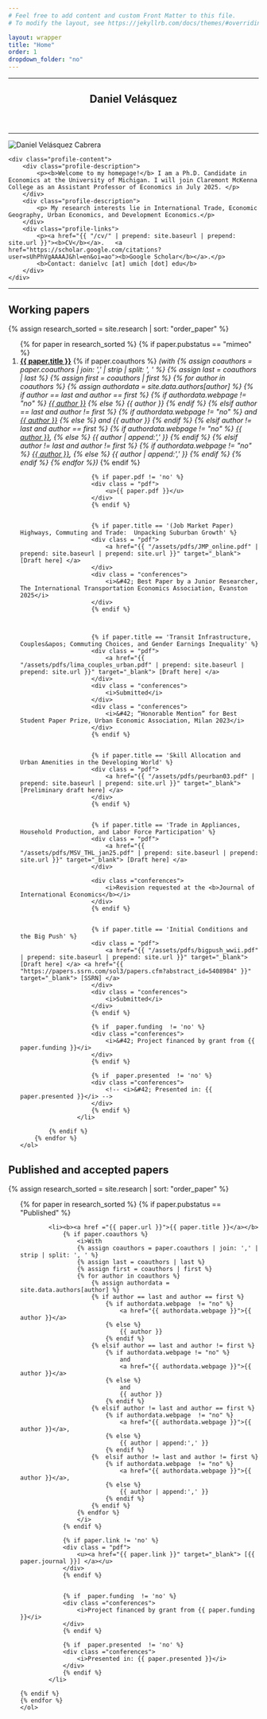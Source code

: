 ```yaml
---
# Feel free to add content and custom Front Matter to this file.
# To modify the layout, see https://jekyllrb.com/docs/themes/#overriding-theme-defaults

layout: wrapper
title: "Home"
order: 1
dropdown_folder: "no"
---
```

<article>
<header class="page-header-online">
	<hr>
	<h2>Daniel Velásquez</h2>	
</header> 

<hr>

  
<div class="img_profile col-xs-12">	
	<div class="profile-text"> 
		<img src="/assets/images/profile4.jpg" alt="Daniel Velásquez Cabrera">
	</div> 
	
	<div class="profile-content">
		<div class="profile-description">
			<p><b>Welcome to my homepage!</b> I am a Ph.D. Candidate in Economics at the University of Michigan. I will join Claremont McKenna College as an Assistant Professor of Economics in July 2025. </p>
		</div>
		<div class="profile-description">
			<p> My research interests lie in International Trade, Economic Geography, Urban Economics, and Development Economics.</p>
		</div>		
		<div class="profile-links">
			<p><a href="{{ "/cv/" | prepend: site.baseurl | prepend: site.url }}"><b>CV</b></a>.   <a href="https://scholar.google.com/citations?user=sUhPhVgAAAAJ&hl=en&oi=ao"><b>Google Scholar</b></a>.</p>
			<b>Contact: danielvc [at] umich [dot] edu</b>		
		</div>
	</div>
</div>

</article>


<hr>

<h2> Working papers </h2>

<div>
	{% assign research_sorted = site.research | sort: "order_paper" %}
	<ol style="list-style-type: decimal;" start="1">		
		{% for paper in research_sorted %}
			{% if paper.pubstatus == "mimeo" %}
					<li><b><a href ="{{ paper.url }}">{{ paper.title }}</a></b>
						{% if paper.coauthors %}
							<i> (with
							{% assign coauthors = paper.coauthors | join: ',' | strip | split: ', ' %}
							{% assign last = coauthors | last %}
							{% assign first = coauthors | first %}
							{% for author in coauthors %}
								{% assign authordata = site.data.authors[author] %}
								{% if author == last and author == first %}
									{% if authordata.webpage  != "no" %}
										<a href="{{ authordata.webpage }}">{{ author }}</a>
									{% else %}
										{{ author }}
									{% endif %}
								{% elsif author == last and author != first %}
									{% if authordata.webpage != "no" %}
										and
										<a href="{{ authordata.webpage }}">{{ author }}</a>
									{% else %}
										and
										{{ author }}
									{% endif %}
								{% elsif author != last and author == first %}
									{% if authordata.webpage  != "no" %}
										<a href="{{ authordata.webpage }}">{{ author }}</a>,
									{% else %}
										{{ author | append:',' }}
									{% endif %}
								{%	elsif author != last and author != first %}
									{% if authordata.webpage  != "no" %}
										<a href="{{ authordata.webpage }}">{{ author }}</a>,
									{% else %}
										{{ author | append:',' }}
									{% endif %}
								{% endif %}
							{% endfor %})
							</i>
						{% endif %}
						
						
						{% if paper.pdf != 'no' %}
						<div class = "pdf">
							<u>{{ paper.pdf }}</u>
						</div>
						{% endif %}
							
						
						{% if paper.title == '(Job Market Paper) Highways, Commuting and Trade:  Unpacking Suburban Growth' %}
						<div class = "pdf">
							<a href="{{ "/assets/pdfs/JMP_online.pdf" | prepend: site.baseurl | prepend: site.url }}" target="_blank"> [Draft here] </a>
						</div>
						<div class = "conferences">
							<i>&#42; Best Paper by a Junior Researcher, The International Transportation Economics Association, Evanston 2025</i>
						</div>							
						{% endif %}		

						
						
						{% if paper.title == 'Transit Infrastructure, Couples&apos; Commuting Choices, and Gender Earnings Inequality' %}
						<div class = "pdf">
							<a href="{{ "/assets/pdfs/lima_couples_urban.pdf" | prepend: site.baseurl | prepend: site.url }}" target="_blank"> [Draft here] </a>
						</div>
						<div class = "conferences">
							<i>Submitted</i>
						</div>				
						<div class = "conferences">
							<i>&#42; “Honorable Mention” for Best Student Paper Prize, Urban Economic Association, Milan 2023</i>
						</div>			
						{% endif %}
						
						
						{% if paper.title == 'Skill Allocation and Urban Amenities in the Developing World' %}
						<div class = "pdf">
							<a href="{{ "/assets/pdfs/peurban03.pdf" | prepend: site.baseurl | prepend: site.url }}" target="_blank"> [Preliminary draft here] </a>
						</div>
						{% endif %}			
						
						
						{% if paper.title == 'Trade in Appliances, Household Production, and Labor Force Participation' %}	
						<div class = "pdf">
							<a href="{{ "/assets/pdfs/MSV_THL_jan25.pdf" | prepend: site.baseurl | prepend: site.url }}" target="_blank"> [Draft here] </a>
						</div>			
						
						<div class ="conferences">
							<i>Revision requested at the <b>Journal of International Economics</b></i>
						</div>	
						{% endif %}	
						
						
						{% if paper.title == 'Initial Conditions and the Big Push' %}
						<div class = "pdf">
							<a href="{{ "/assets/pdfs/bigpush_wwii.pdf" | prepend: site.baseurl | prepend: site.url }}" target="_blank"> [Draft here] </a> <a href="{{ "https://papers.ssrn.com/sol3/papers.cfm?abstract_id=5408984" }}" target="_blank"> [SSRN] </a>
						</div>				
						<div class = "conferences">
							<i>Submitted</i>
						</div>								
						{% endif %}	
						
						{% if  paper.funding  != 'no' %}
						<div class ="conferences">
							<i>&#42; Project financed by grant from {{ paper.funding }}</i>
						</div>
						{% endif %}
						
						{% if  paper.presented  != 'no' %}
						<div class ="conferences">
							<!-- <i>&#42; Presented in: {{ paper.presented }}</i> -->
						</div>
						{% endif %}		
					</li>				
							
			{% endif %}	
		{% endfor %}
	</ol>				
</div>





<h2> Published and accepted papers </h2>
<div>
	{% assign research_sorted = site.research | sort: "order_paper" %}
	<ol style="list-style-type: decimal;">		
	{% for paper in research_sorted %}
	{% if paper.pubstatus == "Published" %}
			
			<li><b><a href ="{{ paper.url }}">{{ paper.title }}</a></b>
				{% if paper.coauthors %}
					<i>With
					{% assign coauthors = paper.coauthors | join: ',' | strip | split: ', ' %}
					{% assign last = coauthors | last %}
					{% assign first = coauthors | first %}
					{% for author in coauthors %}
						{% assign authordata = site.data.authors[author] %}
						{% if author == last and author == first %}
							{% if authordata.webpage  != "no" %}
								<a href="{{ authordata.webpage }}">{{ author }}</a>
							{% else %}
								{{ author }}
							{% endif %}
						{% elsif author == last and author != first %}
							{% if authordata.webpage != "no" %}
								and
								<a href="{{ authordata.webpage }}">{{ author }}</a>
							{% else %}
								and
								{{ author }}
							{% endif %}
						{% elsif author != last and author == first %}
							{% if authordata.webpage  != "no" %}
								<a href="{{ authordata.webpage }}">{{ author }}</a>,
							{% else %}
								{{ author | append:',' }}
							{% endif %}
						{%	elsif author != last and author != first %}
							{% if authordata.webpage  != "no" %}
								<a href="{{ authordata.webpage }}">{{ author }}</a>,
							{% else %}
								{{ author | append:',' }}
							{% endif %}
						{% endif %}
					{% endfor %}
					</i>
				{% endif %}
					
				{% if paper.link != 'no' %}
				<div class = "pdf">
					<u><a href="{{ paper.link }}" target="_blank"> [{{ paper.journal }}] </a></u>
				</div>
				{% endif %}
						
				
				{% if  paper.funding  != 'no' %}
				<div class ="conferences">
					<i>Project financed by grant from {{ paper.funding }}</i>
				</div>
				{% endif %}
							
				{% if  paper.presented  != 'no' %}
				<div class ="conferences">
					<i>Presented in: {{ paper.presented }}</i>
				</div>
				{% endif %}		
			</li>				
					
	{% endif %}	
	{% endfor %}
	</ol>			
		
</div>

	